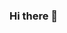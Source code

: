 ### Hi there 👋

<!--
**orderisnotchaos/orderisnotchaos** is a ✨ _special_ ✨ repository because its `README.md` (this file) appears on your GitHub profile.

Here are some ideas to get you started:

### - 🔭 I’m currently working on a web application in fullstack web developer course
### - 🌱 I’m currently learning Javascript, HTML and CSS
### - 👯 I’m looking to collaborate on any web project available
- 🤔 I’m looking for help with ...
### - 💬 Ask me about anything you want
### - 📫 How to reach me: my personal mail: aferrarivalle@gmail.com or my phone number +541141957202
- 😄 Pronouns: ...
### - ⚡ Fun fact: grass makes us itch because  tiny edges and bristles on the grass make small cuts on your skin, causing slight itching. You probably can't see the ### cuts,but they are called "blades" of grass for that reason.
-->
